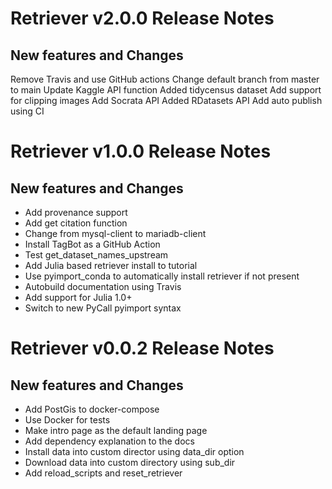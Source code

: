 Retriever v2.0.0 Release Notes
==============================

New features and Changes
------------------------

Remove Travis and use GitHub actions
Change default branch from master to main
Update Kaggle API function
Added tidycensus dataset
Add support for clipping images
Add Socrata API
Added RDatasets API 
Add auto publish using CI 


Retriever v1.0.0 Release Notes
==============================

New features and Changes
------------------------

  * Add provenance support
  * Add get citation function
  * Change from mysql-client to mariadb-client
  * Install TagBot as a GitHub Action
  * Test get_dataset_names_upstream
  * Add Julia based retriever install to tutorial
  * Use pyimport_conda to automatically install retriever if not present
  * Autobuild documentation using Travis
  * Add support for Julia 1.0+
  * Switch to new PyCall pyimport syntax


Retriever v0.0.2 Release Notes
==============================

New features and Changes
------------------------

  * Add PostGis to docker-compose
  * Use Docker for tests
  * Make intro page as the default landing page
  * Add dependency explanation to the docs
  * Install data into custom director using data_dir option
  * Download data into custom directory using sub_dir
  * Add reload_scripts and reset_retriever

